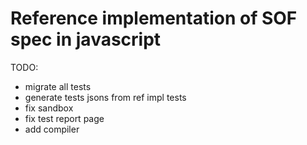 # Reference implementation of SOF spec in javascript

TODO:

- migrate all tests
- generate tests jsons from ref impl tests
- fix sandbox
- fix test report page
- add compiler
